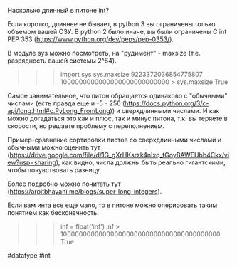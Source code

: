 Насколько длинный в питоне int?

Если коротко, длиннее не бывает, в python 3 вы ограничены только объемом вашей ОЗУ. В python 2 было иначе, вы были ограничены C int PEP 353 (https://www.python.org/dev/peps/pep-0353/).

В модуле sys можно посмотреть, на "рудимент" - maxsize (т.е. разрядность вашей системы 2^64).

>>> import sys
>>> sys.maxsize
9223372036854775807
>>> 1000000000000000000000000000 > sys.maxsize
True


Самое занимательное, что питон обращается одинаково с "обычными" числами (есть правда еще и -5 - 256 (https://docs.python.org/3/c-api/long.html#c.PyLong_FromLong)) и сверхдлинными числами.
И как можно догадаться это как и плюс, так и минус питона, т.к. вы теряете в скорости, но решаете проблему с переполнением.

Пример-сравнение сортировки листов со сверхдлинными числами и обычными можно оценить тут (https://drive.google.com/file/d/1G_gXrHKsrzk4nIxq_tGoyBAWEUbb4Ckx/view?usp=sharing), как видно, числа должны быть реально гигантскими, чтобы почувствовать разницу.

Более подробно можно почитать тут (https://arpitbhayani.me/blogs/super-long-integers).

Если вам инта все еще мало, то в питоне можно оперировать таким понятием как бесконечность.
>>> inf = float('inf')
>>> inf > 10000000000000000000000000000000000000000
True



#datatype #int